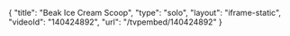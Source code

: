 {
    "title": "Beak Ice Cream Scoop",
    "type": "solo",
    "layout": "iframe-static",
    "videoId": "140424892",
    "url": "\/tvpembed\/140424892"
}